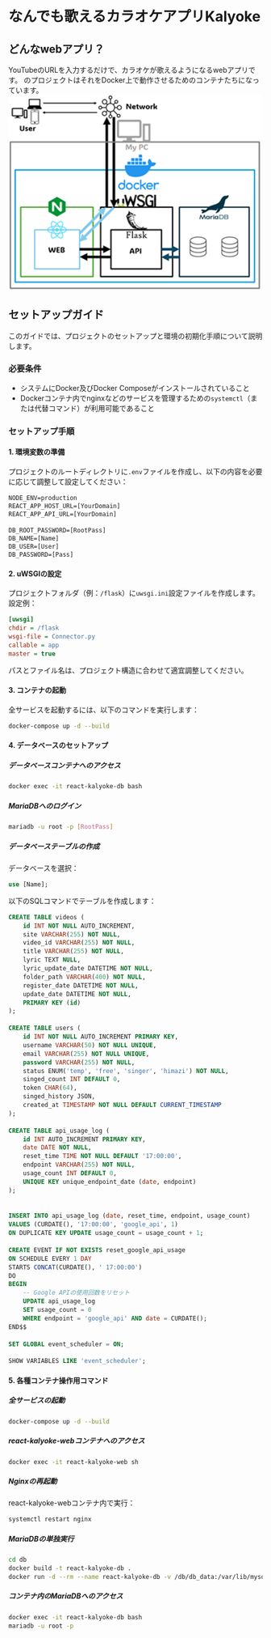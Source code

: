 

# なんでも歌えるカラオケアプリKalyoke
## どんなwebアプリ？

YouTubeのURLを入力するだけで、カラオケが歌えるようになるwebアプリです。
のプロジェクトはそれをDocker上で動作させるためのコンテナたちになっています。
<img src="./SystemGraph.png" alt="システム構成図" width="500">


## セットアップガイド

このガイドでは、プロジェクトのセットアップと環境の初期化手順について説明します。

### 必要条件

- システムにDocker及びDocker Composeがインストールされていること
- Dockerコンテナ内でnginxなどのサービスを管理するための`systemctl`（または代替コマンド）が利用可能であること

### セットアップ手順

#### 1. 環境変数の準備

プロジェクトのルートディレクトリに`.env`ファイルを作成し、以下の内容を必要に応じて調整して設定してください：

```plaintext
NODE_ENV=production
REACT_APP_HOST_URL=[YourDomain]
REACT_APP_API_URL=[YourDomain]

DB_ROOT_PASSWORD=[RootPass]
DB_NAME=[Name]
DB_USER=[User]
DB_PASSWORD=[Pass]
```

#### 2. uWSGIの設定

プロジェクトフォルダ（例：`/flask`）に`uwsgi.ini`設定ファイルを作成します。設定例：

```ini
[uwsgi]
chdir = /flask
wsgi-file = Connector.py
callable = app
master = true
```

パスとファイル名は、プロジェクト構造に合わせて適宜調整してください。

#### 3. コンテナの起動

全サービスを起動するには、以下のコマンドを実行します：

```bash
docker-compose up -d --build
```

#### 4. データベースのセットアップ

##### データベースコンテナへのアクセス
```bash
docker exec -it react-kalyoke-db bash
```

##### MariaDBへのログイン
```bash
mariadb -u root -p [RootPass]
```

##### データベーステーブルの作成

データベースを選択：
```sql
use [Name];
```

以下のSQLコマンドでテーブルを作成します：

```sql
CREATE TABLE videos (
    id INT NOT NULL AUTO_INCREMENT,
    site VARCHAR(255) NOT NULL,
    video_id VARCHAR(255) NOT NULL,
    title VARCHAR(255) NOT NULL,
    lyric TEXT NULL,
    lyric_update_date DATETIME NOT NULL,
    folder_path VARCHAR(400) NOT NULL,
    register_date DATETIME NOT NULL,
    update_date DATETIME NOT NULL,
    PRIMARY KEY (id)
);

CREATE TABLE users (
    id INT NOT NULL AUTO_INCREMENT PRIMARY KEY,
    username VARCHAR(50) NOT NULL UNIQUE,
    email VARCHAR(255) NOT NULL UNIQUE,
    password VARCHAR(255) NOT NULL,
    status ENUM('temp', 'free', 'singer', 'himazi') NOT NULL,
    singed_count INT DEFAULT 0,
    token CHAR(64),
    singed_history JSON,
    created_at TIMESTAMP NOT NULL DEFAULT CURRENT_TIMESTAMP
);

CREATE TABLE api_usage_log (
    id INT AUTO_INCREMENT PRIMARY KEY,
    date DATE NOT NULL,
    reset_time TIME NOT NULL DEFAULT '17:00:00',
    endpoint VARCHAR(255) NOT NULL,
    usage_count INT DEFAULT 0,
    UNIQUE KEY unique_endpoint_date (date, endpoint)
);


INSERT INTO api_usage_log (date, reset_time, endpoint, usage_count)
VALUES (CURDATE(), '17:00:00', 'google_api', 1)
ON DUPLICATE KEY UPDATE usage_count = usage_count + 1;

CREATE EVENT IF NOT EXISTS reset_google_api_usage
ON SCHEDULE EVERY 1 DAY
STARTS CONCAT(CURDATE(), ' 17:00:00')
DO
BEGIN
    -- Google APIの使用回数をリセット
    UPDATE api_usage_log
    SET usage_count = 0
    WHERE endpoint = 'google_api' AND date = CURDATE();
END$$

SET GLOBAL event_scheduler = ON;

SHOW VARIABLES LIKE 'event_scheduler';


```

#### 5. 各種コンテナ操作用コマンド

##### 全サービスの起動
```bash
docker-compose up -d --build
```

##### react-kalyoke-webコンテナへのアクセス
```bash
docker exec -it react-kalyoke-web sh
```

##### Nginxの再起動
react-kalyoke-webコンテナ内で実行：
```bash
systemctl restart nginx
```

##### MariaDBの単独実行
```bash
cd db
docker build -t react-kalyoke-db .
docker run -d --rm --name react-kalyoke-db -v /db/db_data:/var/lib/mysql -p 3306:3306 react-kalyoke-db
```

##### コンテナ内のMariaDBへのアクセス
```bash
docker exec -it react-kalyoke-db bash
mariadb -u root -p
```
